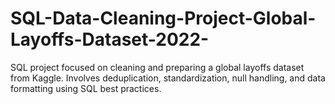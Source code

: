 # SQL-Data-Cleaning-Project-Global-Layoffs-Dataset-2022-
SQL project focused on cleaning and preparing a global layoffs dataset from Kaggle. Involves deduplication, standardization, null handling, and data formatting using SQL best practices.
